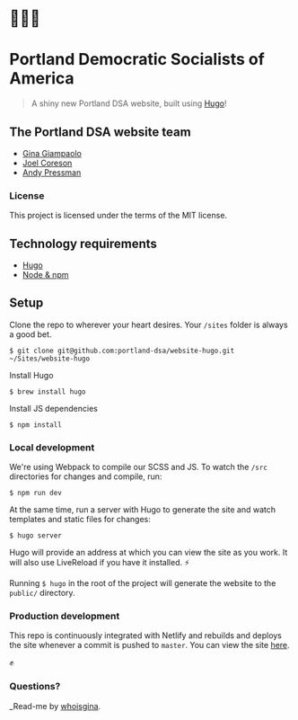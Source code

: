 # 🌹🌹🌹
# Portland Democratic Socialists of America

> A shiny new Portland DSA website, built using [Hugo](https://gohugo.io/)!

## The Portland DSA website team
- [Gina Giampaolo](https://github.com/whoisgina)
- [Joel Coreson](https://github.com/fumb1e)
- [Andy Pressman](https://github.com/andypressman)

### License
This project is licensed under the terms of the MIT license.

## Technology requirements

- [Hugo](https://gohugo.io/)
- [Node & npm](https://docs.npmjs.com/getting-started/installing-node)

## Setup
Clone the repo to wherever your heart desires. Your `/sites` folder is always a good bet.

```
$ git clone git@github.com:portland-dsa/website-hugo.git ~/Sites/website-hugo
```

Install Hugo

```
$ brew install hugo
```

Install JS dependencies

```
$ npm install
```

### Local development

We're using Webpack to compile our SCSS and JS. To watch the `/src` directories for changes and compile, run:

```
$ npm run dev
```

At the same time, run a server with Hugo to generate the site and watch templates and static files for changes:

```
$ hugo server
```

Hugo will provide an address at which you can view the site as you work. It will also use LiveReload if you have it installed. ⚡

Running `$ hugo` in the root of the project will generate the website to the `public/` directory.

### Production development
This repo is continuously integrated with Netlify and rebuilds and deploys the site whenever a commit is pushed to `master`. You can view the site [here](http://portland-dsa.netlify.com).

✊

### Questions?
_Read-me by [whoisgina](https://github.com/whoisgina).

